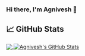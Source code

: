 ### Hi there, I'm Agnivesh 👋

<!--
**agnivesh/agnivesh** is a ✨ _special_ ✨ repository because its `README.md` (this file) appears on your GitHub profile.

Here are some ideas to get you started:

- 🔭 I’m currently working on ...
- 🌱 I’m currently learning ...
- 👯 I’m looking to collaborate on ...
- 🤔 I’m looking for help with ...
- 💬 Ask me about ...
- 📫 How to reach me: ...
- 😄 Pronouns: ...
- ⚡ Fun fact: ...
-->

## &#x1f4c8; GitHub Stats

<a href="https://github.com/agnivesh/agnivesh">
  <img align="center" src="[![Top Langs](https://github-readme-stats.vercel.app/api/top-langs/?username=agnivesh&layout=compact)](https://github.com/agnivesh)" />
</a>

<a href="https://github.com/agnivesh/agnivesh">
  <img align="center" src="https://github-readme-stats.vercel.app/api?username=agnivesh&show_icons=true&line_height=27&count_private=true&title_color=ffffff&text_color=c9cacc&icon_color=2bbc8a&bg_color=1d1f21" alt="Agnivesh's GitHub Stats" />
</a>   
